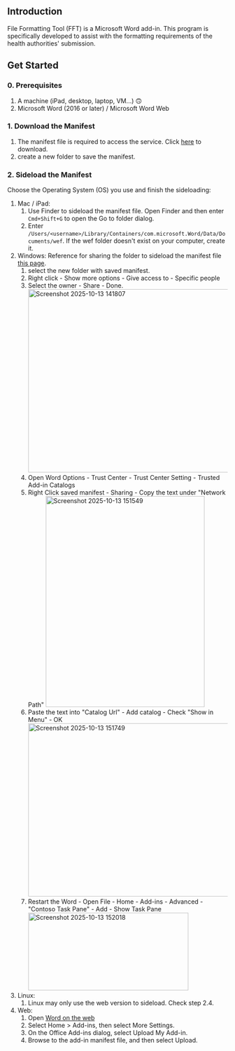 ## Introduction
File Formatting Tool (FFT) is a Microsoft Word add-in. This program is specifically developed to assist with the formatting requirements of the health authorities' submission.

## Get Started
### 0. Prerequisites
1. A machine (iPad, desktop, laptop, VM...) 🙃
2. Microsoft Word (2016 or later) / Microsoft Word Web

### 1. Download the Manifest
1. The manifest file is required to access the service. Click [here](https://www.binltools.com/api/download/manifest_binltools.xml) to download.
2. create a new folder to save the manifest.

### 2. Sideload the Manifest
Choose the Operating System (OS) you use and finish the sideloading:
1. Mac / iPad:
   1. Use Finder to sideload the manifest file. Open Finder and then enter `Cmd+Shift+G` to open the Go to folder dialog.
   2. Enter `/Users/<username>/Library/Containers/com.microsoft.Word/Data/Documents/wef`. If the wef folder doesn't exist on your computer, create it.
2. Windows:
   Reference for sharing the folder to sideload the manifest file [this page](https://learn.microsoft.com/en-us/office/dev/add-ins/testing/create-a-network-shared-folder-catalog-for-task-pane-and-content-add-ins).
   1. select the new folder with saved manifest.
   2. Right click - Show more options - Give access to - Specific people
   3. Select the owner - Share - Done. <img width="591" height="418" alt="Screenshot 2025-10-13 141807" src="https://github.com/user-attachments/assets/ff5aa902-a0b5-4840-87bf-d1765276bddd" />
   4. Open Word Options - Trust Center - Trust Center Setting - Trusted Add-in Catalogs
   5. Right Click saved manifest - Sharing - Copy the text under "Network Path" <img width="363" height="481" alt="Screenshot 2025-10-13 151549" src="https://github.com/user-attachments/assets/e791012b-5a48-4616-8dd5-faf01d45de62" />
   6. Paste the text into "Catalog Url" - Add catalog - Check "Show in Menu" - OK  <img width="813" height="395" alt="Screenshot 2025-10-13 151749" src="https://github.com/user-attachments/assets/37c5eaf8-873b-4896-9683-3af5513dd0d5" />
   7. Restart the Word - Open File - Home - Add-ins - Advanced - "Contoso Task Pane" - Add - Show Task Pane <img width="366" height="177" alt="Screenshot 2025-10-13 152018" src="https://github.com/user-attachments/assets/e0f74560-3197-4658-8300-f7434c23e497" />
3. Linux:
   1. Linux may only use the web version to sideload. Check step 2.4.
4. Web:
   1. Open [Word on the web](https://word.cloud.microsoft/?wdOrigin=OFFICECOM-WEB.APPGALLERY)
   2. Select Home > Add-ins, then select More Settings.
   3. On the Office Add-ins dialog, select Upload My Add-in.
   4. Browse to the add-in manifest file, and then select Upload.
